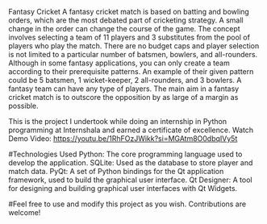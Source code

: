 Fantasy Cricket
A fantasy cricket match is based on batting and bowling orders, which are the most debated part of cricketing strategy. A small change in the order can change the course of the game. The concept involves selecting a team of 11 players and 3 substitutes from the pool of players who play the match. There are no budget caps and player selection is not limited to a particular number of batsmen, bowlers, and all-rounders. Although in some fantasy applications, you can only create a team according to their prerequisite patterns. An example of their given pattern could be 5 batsmen, 1 wicket-keeper, 2 all-rounders, and 3 bowlers. A fantasy team can have any type of players. The main aim in a fantasy cricket match is to outscore the opposition by as large of a margin as possible.

This is the project I undertook while doing an internship in Python programming at Internshala and earned a certificate of excellence.
Watch Demo Video: https://youtu.be/1RhFOzJWikk?si=MGAtm8O0dbqIVy5t

#Technologies Used
Python: The core programming language used to develop the application.
SQLite: Used as the database to store player and match data.
PyQt: A set of Python bindings for the Qt application framework, used to build the graphical user interface.
Qt Designer: A tool for designing and building graphical user interfaces with Qt Widgets.

#Feel free to use and modify this project as you wish. Contributions are welcome!

